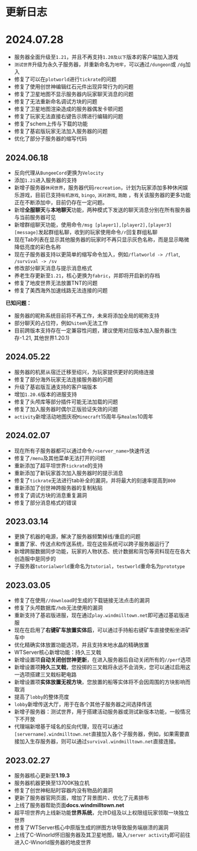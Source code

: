 # 更新日志

# 2024.07.28
- 服务器全面升级至`1.21`，并且不再支持`1.20及以下`版本的客户端加入游戏
- `测试世界`升级为永久子服务器，并重新命名为`地牢`，可以通过`/dungeon`或 `/dg`加入
- 修复了可以在`plotworld`进行`tickrate`的问题
- 修复了使用创世神编辑红石元件出现异常行为的问题
- 修复了卫星地图不显示服务器内玩家聊天消息的问题
- 修复了无法重新命名调试方块的问题
- 修复了卫星地图渲染造成的服务器偶发卡顿问题
- 修复了玩家无法直接右键告示牌进行编辑的问题
- 修复了schem上传与下载的功能
- 修复了基岩版玩家无法加入服务器的问题
- 优化了部分子服务器的缩写代码


## 2024.06.18
- 反向代理从`BungeeCord`更换为`Velocity`
- 添加`1.21`进入服务器的支持
- 新增子服务器`休闲世界`，服务器代码`recreation`，计划为玩家添加多种休闲娱乐游戏，目前已支持`街机游戏`, `bingo`, `派对游戏`, `跑酷` ，有关该服务器的更多功能正在不断添加中，目前仍存在一定问题。
- 新增**全服聊天**与**本地聊天**功能，两种模式下发送的聊天消息分别在所有服务器与当前服务器可见
- 新增群组聊天功能，使用命令`/msg [player1],[player2],[player3] [message]`发起群组私聊，收到的玩家使用命令`/r`回复群组私聊
- 现在Tab列表在显示其他服务器的玩家时不再只显示灰色名称，而是显示略微降低亮度的彩色名称
- 现在子服务器支持以更简单的缩写命令加入，例如`/flatworld -> /flat`, `/survival -> /sv`
- 修改部分聊天消息与提示消息格式
- 养老生存更新至`1.21`，核心更换为`fabric`，并即将开启新的存档
- 修复了地皮世界无法放置TNT的问题
- 修复了美西海外加速线路无法连接的问题

**已知问题：**
- 服务器的昵称系统目前将不再工作，未来将添加全局的昵称支持
- 部分聊天的占位符，例如`%item%`无法工作
- 目前跨版本支持存在一定兼容性问题，建议使用对应版本加入服务器(生存-1.21, 其他世界1.20.1)

## 2024.05.22
* 服务器的机房从宿迁迁移至绍兴，为玩家提供更好的网络连接
* 修复了部分海外玩家无法连接服务器的问题
* 升级了基岩版互通支持的客户端版本
* 增加`1.20.6`版本的进服支持
* 修复了头颅库等部分插件可能无法加载的问题
* 修复了加入服务器时偶尔正版验证失效的问题
* `activity`新增活动地图庆祝`Minecraft`15周年与`Realms`10周年

## 2024.02.07
* 现在所有子服务器都可以通过命令``/<server_name>``快速传送
* 修复了``/menu``及其他菜单无法打开的问题
* 重新添加了超平坦世界``tickrate``的支持
* 重新添加了新玩家首次加入服务器时的提示消息
* 修复了``tickrate``无法进行tab补全的漏洞，并将最大的刻速率提高到``800``
* 重新添加了创世神跨服务器的复制粘贴
* 修复了调试方块的消息重复漏洞
* 修复了部分消息格式的错误

## 2023.03.14
* 更换了机器的电源，解决了服务器频繁掉线/重启的问题
* 重置了家、传送点和传送系统，现在这些系统可以跨子服务器运行了
* 新增跨服数据同步功能，玩家的人物状态、统计数据和背包等资料现在在各大创造服中是同步的
* 子服务器`tutorialworld`重命名为`tutorial`，`testworld`重命名为`prototype`

## 2023.03.05
* 修复了在使用`//download`时生成的下载链接无法点击的漏洞
* 修复了头颅数据库`/hdb`无法使用的漏洞
* 重新支持了基岩版进服，现在通过`play.windmilltown.net`即可通过基岩版进服
* 现在在启用了**右键矿车放置实体后**，可以通过手持船右键矿车直接使船坐进矿车中
* 优化精确实体放置功能选项，并且支持末地水晶的精确放置
* WTServer核心新增功能：持久三叉戟
* 新增设置项**自动关闭创世神更新**，在进入服务器后自动关闭所有的`//perf`选项
* 新增设置项**持久三叉戟**，您投掷的三叉戟将永远不会消失，您可以通过启用这一选项搭建三叉戟标靶电路
* 新增设置项**实体放置无视方块**，您放置的船等实体将不会因周围的方块影响而取消
* 提高了`lobby`的整体亮度
* `lobby`新增传送大厅，用于在各个其他子服务器之间选择传送
* 新增子服务器：测试世界，用于搭建活动服务器或测试新版本功能，一般情况下不开放
* 代理端新增基于域名的反向代理，现在可以通过`[servername].windmilltown.net`直接加入各个子服务器，例如，如果需要直接加入生存服务器，则可以通过`survival.windmilltown.net`直接连接。

## 2023.02.27
* 服务器核心更新至**1.19.3**
* 服务器机器更换至13700K独立机
* 修复了创世神粘贴时容器内没有物品的漏洞
* 更新了服务器官网页面，增加了背景图片、优化了元素排布
* 上线了服务器帮助页面**docs.windmilltown.net**
* 超平坦世界内上线新功能**世界系统**，允许D组及以上权限组玩家领取一块独立世界
* 修复了WTServer核心中原版生成的拼图方块导致服务端崩溃的漏洞
* 上线了C-Winorld怀旧服务器及其卫星地图，输入`/server activity`即可前往进入C-Winorld服务器的地皮世界